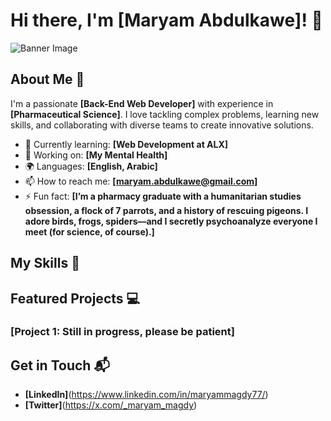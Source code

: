 # Hi there, I'm [Maryam Abdulkawe]! 👋

![Banner Image](your_banner_image_url_here)

## About Me 🚀

I'm a passionate **[Back-End Web Developer]** with experience in **[Pharmaceutical Science]**. I love tackling complex problems, learning new skills, and collaborating with diverse teams to create innovative solutions.

- 🌱 Currently learning: **[Web Development at ALX]**
- 🔭 Working on: **[My Mental Health]**
- 🌍 Languages: **[English, Arabic]**
- 📫 How to reach me: **[maryam.abdulkawe@gmail.com]**
- ⚡ Fun fact: **[I’m a pharmacy graduate with a humanitarian studies obsession, a flock of 7 parrots, and a history of rescuing pigeons. I adore birds, frogs, spiders—and I secretly psychoanalyze everyone I meet (for science, of course).]**

## My Skills 🧠


## Featured Projects 💻

### [Project 1: Still in progress, please be patient]


## Get in Touch 📬

- **[LinkedIn]**(https://www.linkedin.com/in/maryammagdy77/)
- **[Twitter]**(https://x.com/_maryam_magdy)


